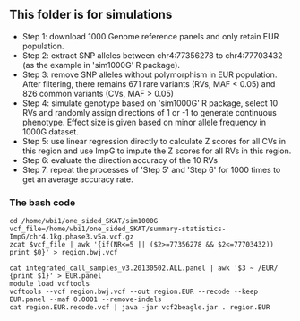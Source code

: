 ## This folder is for simulations 

- Step 1: download 1000 Genome reference panels and only retain EUR population.
- Step 2: extract SNP alleles between chr4:77356278 to chr4:77703432 (as the example in 'sim1000G' R package).
- Step 3: remove SNP alleles without polymorphism in EUR population. After filtering, there remains 671 rare variants (RVs, MAF < 0.05) and 826 common variants (CVs, MAF > 0.05)
- Step 4: simulate genotype based on 'sim1000G' R package, select 10 RVs and randomly assign directions of 1 or -1 to generate continuous phenotype. Effect size is given based on minor allele frequency in 1000G dataset. 
- Step 5: use linear regression directly to calculate Z scores for all CVs in this region and use ImpG to impute the Z scores for all RVs in this region.
- Step 6: evaluate the direction accuracy of the 10 RVs
- Step 7: repeat the processes of 'Step 5' and 'Step 6' for 1000 times to get an average accuracy rate.

### The bash code
```
cd /home/wbi1/one_sided_SKAT/sim1000G
vcf_file=/home/wbi1/one_sided_SKAT/summary-statistics-ImpG/chr4.1kg.phase3.v5a.vcf.gz
zcat $vcf_file | awk '{if(NR<=5 || ($2>=77356278 && $2<=77703432)) print $0}' > region.bwj.vcf

cat integrated_call_samples_v3.20130502.ALL.panel | awk '$3 ~ /EUR/ {print $1}' > EUR.panel
module load vcftools
vcftools --vcf region.bwj.vcf --out region.EUR --recode --keep EUR.panel --maf 0.0001 --remove-indels
cat region.EUR.recode.vcf | java -jar vcf2beagle.jar . region.EUR
```
